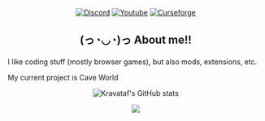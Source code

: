 <p align="center" dir="auto">
  <a href="https://github.com/Kravataf">
    <a href="https://discord.gg/GEprEFWh47" rel="nofollow"><img src="https://img.shields.io/badge/Discord-5865f2" alt="Discord" data-canonical-src="https://img.itch.zone/aW1nLzIwMDIzMTcyLnBuZw==/original/kTP2FV.png" style="max-width: 100%;"></a>
<a href="https://www.youtube.com/@kravataf?sub_confirmation=1" rel="nofollow"><img src="https://img.shields.io/badge/YouTube-f61c0d" alt="Youtube" data-canonical-src="https://img.itch.zone/aW1nLzIwMDIzMTc2LnBuZw==/original/OGkPGJ.png" style="max-width: 100%;"></a>
<a href="https://www.curseforge.com/members/kravataf/projects" rel="nofollow"><img src="https://img.shields.io/badge/Curseforge-000000" alt="Curseforge" data-canonical-src="https://img.itch.zone/aW1nLzIwMDIzMTgxLnBuZw==/original/beDu7K.png" style="max-width: 100%;"></a>
  </a>
</p>

## <p align="center" dir="auto">(っ◔◡◔)っ About me!!</p>
I like coding stuff (mostly browser games), but also mods, extensions, etc.

My current project is Cave World

<div align="center" dir="auto">
    <img src="https://github-readme-stats.vercel.app/api?username=Kravataf&theme=dark" alt="Kravataf's GitHub stats" />
</div>



<p align="center" dir="auto">
  <a href="https://github.com/Kravataf">
    <img src="https://camo.githubusercontent.com/dc94d2b93c390ef196a505d51a6cb99c644d18be21a05c27efdcb385afcb5f55/68747470733a2f2f6b6f6d617265762e636f6d2f67687076632f3f757365726e616d653d785465726f726f26636f6c6f723d626c7565267374796c653d666c617429" data-canonical-src="https://komarev.com/ghpvc/?username=Kravataf&amp;color=blue&amp;style=flat)" style="max-width: 100%;">
  </a>
</p>
<!---
Kravataf/Kravataf is a ✨ special ✨ repository because its `README.md` (this file) appears on your GitHub profile.
You can click the Preview link to take a look at your changes.
--->
